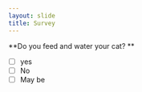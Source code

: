 ```yaml
---
layout: slide
title: Survey
---
```

**Do you feed and water your cat? **
- [ ] yes
- [ ] No
- [ ] May be
